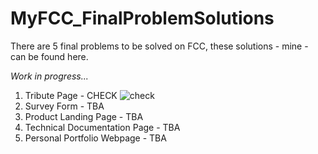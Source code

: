 # MyFCC_FinalProblemSolutions

There are 5 final problems to be solved on FCC, these solutions - mine - can be found here.

*Work in progress...*

1. Tribute Page - CHECK ![check](https://github.com/andrejmoltok/MyFCC_FinalProblemSolutions/blob/main/ico/checkmark-16_png.png)
2. Survey Form - TBA
3. Product Landing Page - TBA
4. Technical Documentation Page - TBA
5. Personal Portfolio Webpage - TBA
